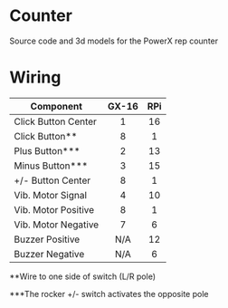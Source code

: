 # Counter
Source code and 3d models for the PowerX rep counter

# Wiring
| Component           | GX-16 |  RPi |
|---------------------|:-----:|:----:|
| Click Button Center |   1   |  16  |
| Click Button**      |   8   |   1  |
| Plus  Button***     |   2   |  13  |
| Minus Button***     |   3   |  15  |
| +/- Button Center   |   8   |  1   |
| Vib. Motor Signal   |   4   |  10  |
| Vib. Motor Positive |   8   |  1   |
| Vib. Motor Negative |   7   |  6   |
| Buzzer Positive     |  N/A  |  12  |
| Buzzer Negative     |  N/A  |  6   |

**Wire to one side of switch (L/R pole)

***The rocker +/- switch activates the opposite pole